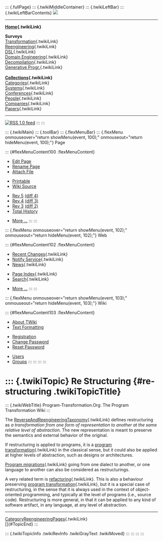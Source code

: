 ::: {.fullPage}
::: {.twikiMiddleContainer}
::: {.twikiLeftBar}
::: {.twikiLeftBarContents}
![](../pub/transformation.gif)

------------------------------------------------------------------------

**[Home](WebHome){.twikiLink}**

**Surveys**\
[Transformation](ProgramTransformation){.twikiLink}\
[Reengineering](ReengineeringWiki){.twikiLink}\
[DSL](DomainSpecificLanguages){.twikiLink}\
[Domain Engineering](DomainEngineering){.twikiLink}\
[Decompilation](DeCompilation){.twikiLink}\
[Generative Progr.](GenerativeProgrammingWiki){.twikiLink}\
\
**[Collections](CategoryCollection){.twikiLink}**\
[Categories](CategoryCategory){.twikiLink}\
[Systems](TransformationSystems){.twikiLink}\
[Conferences](TransformationConferences){.twikiLink}\
[People](TransformationPeople){.twikiLink}\
[Companies](TransformationCompanies){.twikiLink}\
[Papers](CategoryPaper){.twikiLink}

------------------------------------------------------------------------

[![](../pub/rss.gif "RSS 1.0 feed")](WebRss@skin=rss)
:::
:::

::: {.twikiMain}
::: {.toolBar}
::: {.flexMenuBar}
::: {.flexMenu onmouseover="return showMenu(event, 100);" onmouseout="return hideMenu(event, 100);"}
Page

::: {#flexMenuContent100 .flexMenuContent}
-   [Edit
    Page](http://www.program-transformation.org/edit/Transform/ReStructuring?t=1536826541)
-   [Rename
    Page](http://www.program-transformation.org/rename/Transform/ReStructuring)
-   [Attach
    File](http://www.program-transformation.org/attach/Transform/ReStructuring)

<!-- -->

-   [Printable](http://www.program-transformation.org/view/Transform/ReStructuring?skin=print.pattern)
-   [Wiki
    Source](http://www.program-transformation.org/view/Transform/ReStructuring?skin=text&raw=on&contenttype=text/plain)

<!-- -->

-   [Rev
    5](http://www.program-transformation.org/view/Transform/ReStructuring?rev=1.5)
    [(diff 4)](http://www.program-transformation.org/rdiff/Transform/ReStructuring?rev1=1.5&rev2=1.4)
-   [Rev
    4](http://www.program-transformation.org/view/Transform/ReStructuring?rev=1.4)
    [(diff 3)](http://www.program-transformation.org/rdiff/Transform/ReStructuring?rev1=1.4&rev2=1.3)
-   [Rev
    3](http://www.program-transformation.org/view/Transform/ReStructuring?rev=1.3)
    [(diff 2)](http://www.program-transformation.org/rdiff/Transform/ReStructuring?rev1=1.3&rev2=1.2)
-   [Total
    History](http://www.program-transformation.org/rdiff/Transform/ReStructuring)

<!-- -->

-   [More
    \...](http://www.program-transformation.org/oops/Transform/ReStructuring?template=oopsmore&param1=1.5&param2=1.5)
:::
:::

::: {.flexMenu onmouseover="return showMenu(event, 102);" onmouseout="return hideMenu(event, 102);"}
Web

::: {#flexMenuContent102 .flexMenuContent}
-   [Recent Changes](WebChanges){.twikiLink}
-   [Notify Service](WebNotify){.twikiLink}
-   [News](WebNews){.twikiLink}

<!-- -->

-   [Page Index](WebIndex){.twikiLink}
-   [Search](WebSearch){.twikiLink}

<!-- -->

-   [More
    \...](http://www.program-transformation.org/oops/Transform/ReStructuring?template=oopsmore&param1=1.5&param2=1.5)
:::
:::

::: {.flexMenu onmouseover="return showMenu(event, 103);" onmouseout="return hideMenu(event, 103);"}
Wiki

::: {#flexMenuContent103 .flexMenuContent}
-   [About
    TWiki](http://www.program-transformation.org/view/TWiki/WebHome)
-   [Text
    Formatting](http://www.program-transformation.org/view/TWiki/TextFormattingRules)

<!-- -->

-   [Registration](http://www.program-transformation.org/view/TWiki/TWikiRegistration)
-   [Change
    Password](http://www.program-transformation.org/view/TWiki/ChangePassword)
-   [Reset
    Password](http://www.program-transformation.org/view/TWiki/ResetPassword)

<!-- -->

-   [Users](http://www.program-transformation.org/view/Main/TWikiUsers)
-   [Groups](http://www.program-transformation.org/view/Main/TWikiGroups)
:::
:::
:::
:::

::: {.twikiTopic}
Re Structuring {#re-structuring .twikiTopicTitle}
==============

::: {.twikiWebTitle}
Program-Transformation.Org: The Program Transformation Wiki
:::

The
[ReverseAndReengineeringTaxonomy](ReverseAndReengineeringTaxonomy){.twikiLink}
defines restructuring as *a transformation from one form of
representation to another at the same relative level of abstraction.*
The new representation is meant to preserve the semantics and external
behavior of the original.

If restructuring is applied to programs, it is a [program
transformation](ProgramTransformation){.twikiLink} in the classical
sense, but it could also be applied at higher levels of abstraction,
such as designs or architectures.

[Program migrations](ProgramMigration){.twikiLink} going from one
dialect to another, or one language to another can also be considered as
restructurings.

A very related term is [refactoring](ProgramRefactoring){.twikiLink}.
This is also a behaviour preserving [program
transformation](ProgramTransformation){.twikiLink}, but it is a special
case of restructuring, in the sense that it is always used in the
context of object-oriented programming, and typically at the level of
programs (i.e., source code). Restructuring is more general, in that it
can be applied to any kind of software artifact, in any language, at any
level of abstraction.

------------------------------------------------------------------------

[CategoryReengineeringPages](CategoryReengineeringPages){.twikiLink}\
[]{#TopicEnd}
:::

::: {.twikiTopicInfo .twikiRevInfo .twikiGrayText .twikiMoved}
:::
:::
:::
:::
